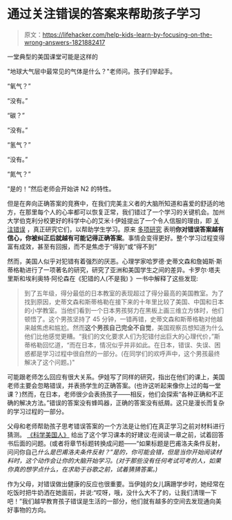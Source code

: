 # 通过关注错误的答案来帮助孩子学习

> 原文：<https://lifehacker.com/help-kids-learn-by-focusing-on-the-wrong-answers-1821882417>

一堂典型的美国课堂可能是这样的

"地球大气层中最常见的气体是什么？"老师问。孩子们举起手。



“氧气？”

“没有。”

“碳？”

“没有。”

“氢气？”

“没有。”

“氮气？”

“是的！”然后老师会开始讲 N2 的特性。

但是在奔向正确答案的竞赛中，在我们完美主义者的大脑所知道和喜爱的舒适的地方，在那里每个人的心率都可以恢复正常，我们错过了一个学习的关键机会。加州大学伯克利分校更好的科学中心的艾米·l·伊娃提出了一个令人信服的理由，即 [关注错误](https://greatergood.berkeley.edu/article/item/why_we_should_embrace_mistakes_in_school) ，真正研究它们，以帮助学生学习。原来 [多项研究](http://www.annualreviews.org/doi/abs/10.1146/annurev-psych-010416-044022) 表明**你对错误答案越有信心，你被纠正后就越有可能记得正确答案**。事情会变得更好。整个学习过程变得富有成效，甚至有回报，而不是焦虑于“得到”或“得不到”

然而，美国人似乎对犯错有着强烈的厌恶。心理学家哈罗德·史蒂文森和詹姆斯·斯蒂格勒进行了一项著名的研究，研究了亚洲和美国学生之间的差异。卡罗尔·塔夫里斯和埃利奥特·阿伦森在《犯错的人(不是我) 》一书中解释了这些发现:

> 到了五年级，得分最低的日本教室的表现超过了得分最高的美国教室。为了找到原因，史蒂文森和斯蒂格勒在接下来的十年里比较了美国、中国和日本的小学教室。当他们看到一个日本男孩努力在黑板上画三维立方体时，他们顿悟了。这个男孩坚持了 45 分钟，一错再错，史蒂文森和斯蒂格勒对他越来越焦虑和尴尬。然而**这个男孩自己完全不自觉**，美国观察员想知道为什么他们比他感觉更糟。“我们的文化要求人们为犯错付出巨大的心理代价，”斯蒂格勒回忆道，“而在日本，情况似乎并非如此。在日本，错误、失误、困惑都是学习过程中很自然的一部分。(在同学们的欢呼声中，这个男孩最终解决了这个问题。)"

可能跟老师怎么回应有很大关系。伊娃写了同样的研究，指出在他们的课上，美国老师主要会忽略错误，并表扬学生的正确答案。(也许这听起来像你上过的每一堂课？)然而，在日本，老师很少会表扬孩子——相反，他们会探索“各种正确和不正确的解决方法。”错误的答案没有蜂鸣器，正确的答案没有纸屑。这只是漫长而复杂的学习过程的一部分。

父母和老师帮助孩子思考错误答案的一个方法是让他们在真正学习之前对材料进行猜测。 [《科学美国人》](https://www.scientificamerican.com/article/getting-it-wrong/) 给出了这个学习课本的好建议:在阅读一章之前，试着回答书后面的问题。(或者将章节标题转换成问题——“如果标题是巴甫洛夫条件反射，问问你自己*什么是巴甫洛夫条件反射？”是的，你可能会错，但是当你开始阅读材料时，这个动作会让你的大脑开始学习。(对于那些没有任何考试可考的人，如果你真的想学点什么，在求助于谷歌之前，试着猜猜答案。)*

作为父母，对错误做出健康的反应也很重要。当伊娃的女儿蹒跚学步时，她经常在吃饭时把牛奶洒在她面前，并说:“哎呀，哦，没什么大不了的，让我们清理一下吧！”我们越早教育孩子错误是生活的一部分，他们就有越多的空间去发现通向美好事物的方向。